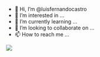 - 👋 Hi, I’m @luisfernandocastro
- 👀 I’m interested in ...
- 🌱 I’m currently learning ...
- 💞️ I’m looking to collaborate on ...
- 📫 How to reach me ...
>
![](https://media.giphy.com/media/NHvv0Bo3oGq1eTBDd1/giphy.gif)


<!---
luisfernandocastro/luisfernandocastro is a ✨ special ✨ repository because its `README.md` (this file) appears on your GitHub profile.
You can click the Preview link to take a look at your changes.
--->
